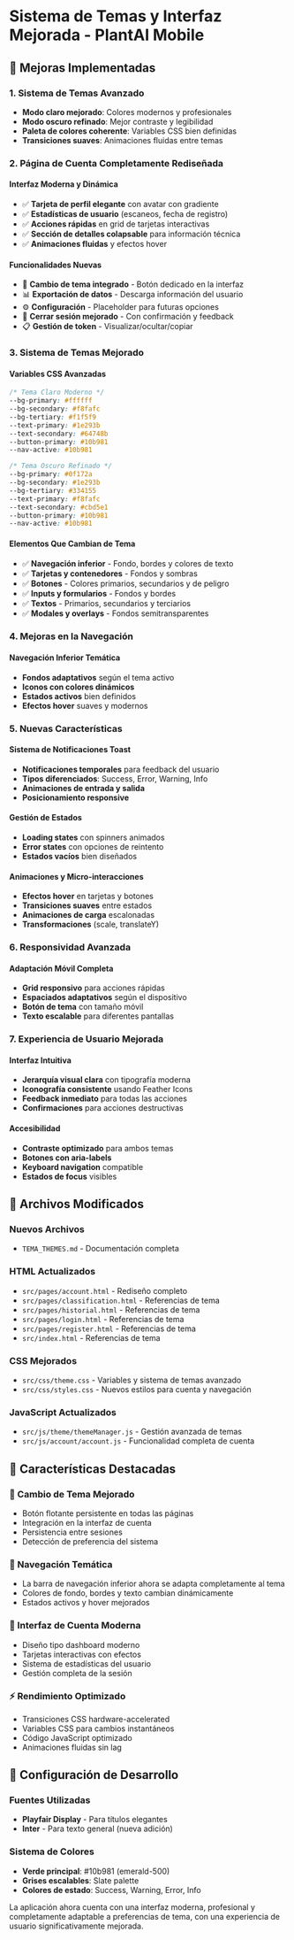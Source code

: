 # Sistema de Temas y Interfaz Mejorada - PlantAI Mobile

## 🎨 **Mejoras Implementadas**

### **1. Sistema de Temas Avanzado**
- **Modo claro mejorado**: Colores modernos y profesionales
- **Modo oscuro refinado**: Mejor contraste y legibilidad
- **Paleta de colores coherente**: Variables CSS bien definidas
- **Transiciones suaves**: Animaciones fluidas entre temas

### **2. Página de Cuenta Completamente Rediseñada**

#### **Interfaz Moderna y Dinámica**
- ✅ **Tarjeta de perfil elegante** con avatar con gradiente
- ✅ **Estadísticas de usuario** (escaneos, fecha de registro)
- ✅ **Acciones rápidas** en grid de tarjetas interactivas
- ✅ **Sección de detalles colapsable** para información técnica
- ✅ **Animaciones fluidas** y efectos hover

#### **Funcionalidades Nuevas**
- 🎨 **Cambio de tema integrado** - Botón dedicado en la interfaz
- 📊 **Exportación de datos** - Descarga información del usuario
- ⚙️ **Configuración** - Placeholder para futuras opciones
- 🚪 **Cerrar sesión mejorado** - Con confirmación y feedback
- 📋 **Gestión de token** - Visualizar/ocultar/copiar

### **3. Sistema de Temas Mejorado**

#### **Variables CSS Avanzadas**
```css
/* Tema Claro Moderno */
--bg-primary: #ffffff
--bg-secondary: #f8fafc  
--bg-tertiary: #f1f5f9
--text-primary: #1e293b
--text-secondary: #64748b
--button-primary: #10b981
--nav-active: #10b981

/* Tema Oscuro Refinado */
--bg-primary: #0f172a
--bg-secondary: #1e293b
--bg-tertiary: #334155
--text-primary: #f8fafc
--text-secondary: #cbd5e1
--button-primary: #10b981
--nav-active: #10b981
```

#### **Elementos Que Cambian de Tema**
- ✅ **Navegación inferior** - Fondo, bordes y colores de texto
- ✅ **Tarjetas y contenedores** - Fondos y sombras
- ✅ **Botones** - Colores primarios, secundarios y de peligro  
- ✅ **Inputs y formularios** - Fondos y bordes
- ✅ **Textos** - Primarios, secundarios y terciarios
- ✅ **Modales y overlays** - Fondos semitransparentes

### **4. Mejoras en la Navegación**

#### **Navegación Inferior Temática**
- **Fondos adaptativos** según el tema activo
- **Iconos con colores dinámicos**
- **Estados activos** bien definidos
- **Efectos hover** suaves y modernos

### **5. Nuevas Características**

#### **Sistema de Notificaciones Toast**
- **Notificaciones temporales** para feedback del usuario
- **Tipos diferenciados**: Success, Error, Warning, Info
- **Animaciones de entrada y salida**
- **Posicionamiento responsive**

#### **Gestión de Estados**
- **Loading states** con spinners animados
- **Error states** con opciones de reintento
- **Estados vacíos** bien diseñados

#### **Animaciones y Micro-interacciones**
- **Efectos hover** en tarjetas y botones
- **Transiciones suaves** entre estados
- **Animaciones de carga** escalonadas
- **Transformaciones** (scale, translateY)

### **6. Responsividad Avanzada**

#### **Adaptación Móvil Completa**
- **Grid responsivo** para acciones rápidas
- **Espaciados adaptativos** según el dispositivo
- **Botón de tema** con tamaño móvil
- **Texto escalable** para diferentes pantallas

### **7. Experiencia de Usuario Mejorada**

#### **Interfaz Intuitiva**
- **Jerarquía visual clara** con tipografía moderna
- **Iconografía consistente** usando Feather Icons
- **Feedback inmediato** para todas las acciones
- **Confirmaciones** para acciones destructivas

#### **Accesibilidad**
- **Contraste optimizado** para ambos temas
- **Botones con aria-labels**
- **Keyboard navigation** compatible
- **Estados de focus** visibles

## 📁 **Archivos Modificados**

### **Nuevos Archivos**
- `TEMA_THEMES.md` - Documentación completa

### **HTML Actualizados**
- `src/pages/account.html` - Rediseño completo
- `src/pages/classification.html` - Referencias de tema
- `src/pages/historial.html` - Referencias de tema
- `src/pages/login.html` - Referencias de tema
- `src/pages/register.html` - Referencias de tema
- `src/index.html` - Referencias de tema

### **CSS Mejorados**
- `src/css/theme.css` - Variables y sistema de temas avanzado
- `src/css/styles.css` - Nuevos estilos para cuenta y navegación

### **JavaScript Actualizados**
- `src/js/theme/themeManager.js` - Gestión avanzada de temas
- `src/js/account/account.js` - Funcionalidad completa de cuenta

## 🚀 **Características Destacadas**

### **🎯 Cambio de Tema Mejorado**
- Botón flotante persistente en todas las páginas
- Integración en la interfaz de cuenta
- Persistencia entre sesiones
- Detección de preferencia del sistema

### **📱 Navegación Temática**
- La barra de navegación inferior ahora se adapta completamente al tema
- Colores de fondo, bordes y texto cambian dinámicamente
- Estados activos y hover mejorados

### **🎨 Interfaz de Cuenta Moderna**
- Diseño tipo dashboard moderno
- Tarjetas interactivas con efectos
- Sistema de estadísticas del usuario
- Gestión completa de la sesión

### **⚡ Rendimiento Optimizado**
- Transiciones CSS hardware-accelerated
- Variables CSS para cambios instantáneos
- Código JavaScript optimizado
- Animaciones fluidas sin lag

## 🔧 **Configuración de Desarrollo**

### **Fuentes Utilizadas**
- **Playfair Display** - Para títulos elegantes
- **Inter** - Para texto general (nueva adición)

### **Sistema de Colores**
- **Verde principal**: #10b981 (emerald-500)
- **Grises escalables**: Slate palette
- **Colores de estado**: Success, Warning, Error, Info

La aplicación ahora cuenta con una interfaz moderna, profesional y completamente adaptable a preferencias de tema, con una experiencia de usuario significativamente mejorada.